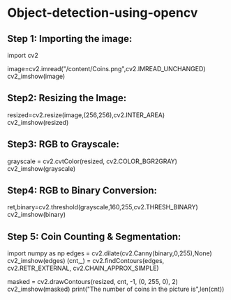 # Object-detection-using-opencv

## Step 1: Importing the image:
import cv2

image=cv2.imread("/content/Coins.png",cv2.IMREAD_UNCHANGED)
cv2_imshow(image)

## Step2: Resizing the Image:
resized=cv2.resize(image,(256,256),cv2.INTER_AREA)
cv2_imshow(resized)

## Step3: RGB to Grayscale:
grayscale = cv2.cvtColor(resized, cv2.COLOR_BGR2GRAY)
cv2_imshow(grayscale)

## Step4: RGB to Binary Conversion:
ret,binary=cv2.threshold(grayscale,160,255,cv2.THRESH_BINARY)
cv2_imshow(binary)

## Step 5:  Coin Counting & Segmentation:
import numpy as np
edges = cv2.dilate(cv2.Canny(binary,0,255),None)
cv2_imshow(edges)
(cnt,_) = cv2.findContours(edges, cv2.RETR_EXTERNAL, cv2.CHAIN_APPROX_SIMPLE)

masked = cv2.drawContours(resized, cnt, -1, (0, 255, 0), 2)
cv2_imshow(masked)
print("The number of coins in the picture is",len(cnt))
